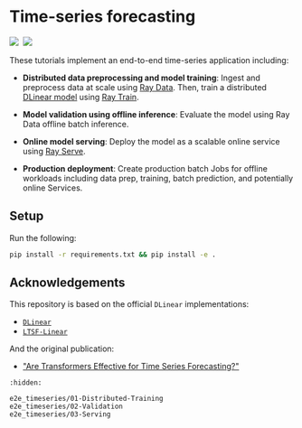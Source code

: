 # Time-series forecasting



<div align="left">
<a target="_blank" href="https://console.anyscale.com/"><img src="https://img.shields.io/badge/🚀%20Run%20on-Anyscale-9hf"></a>&nbsp;
<a href="https://github.com/anyscale/e2e-timeseries" role="button"><img src="https://img.shields.io/static/v1?label=&message=View%20On%20GitHub&color=586069&logo=github&labelColor=2f363d"></a>
</div>


These tutorials implement an end-to-end time-series application including:

- **Distributed data preprocessing and model training**: Ingest and preprocess data at scale using [Ray Data](https://docs.ray.io/en/latest/data/data.html). Then, train a distributed [DLinear model](https://github.com/cure-lab/LTSF-Linear) using [Ray Train](https://docs.ray.io/en/latest/train/train.html).

- **Model validation using offline inference**: Evaluate the model using Ray Data offline batch inference.

- **Online model serving**: Deploy the model as a scalable online service using [Ray Serve](https://docs.ray.io/en/latest/serve/index.html).

- **Production deployment**: Create production batch Jobs for offline workloads including data prep, training, batch prediction, and potentially online Services.

## Setup

Run the following:

```bash
pip install -r requirements.txt && pip install -e .
```

## Acknowledgements

This repository is based on the official `DLinear` implementations:
- [`DLinear`](https://github.com/vivva/DLinear)
- [`LTSF-Linear`](https://github.com/cure-lab/LTSF-Linear)

And the original publication:
- ["Are Transformers Effective for Time Series Forecasting?"](https://arxiv.org/abs/2205.13504)


```{toctree}
:hidden:

e2e_timeseries/01-Distributed-Training
e2e_timeseries/02-Validation
e2e_timeseries/03-Serving

```

